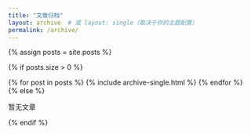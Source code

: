 ```yaml
---
title: "文章归档"
layout: archive  # 或 layout: single（取决于你的主题配置）
permalink: /archive/
---
```


{% assign posts = site.posts %}  
<!-- # 获取所有文章 -->

{% if posts.size > 0 %}
  <div class="archive__item">
    {% for post in posts %}
      {% include archive-single.html %}  
      <!-- # 渲染单个文章项 -->
    {% endfor %}
  </div>
{% else %}
  <p>暂无文章</p>
{% endif %}